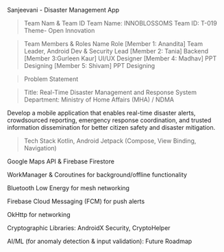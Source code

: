 Sanjeevani - Disaster Management App
>Team Nam & Team ID
Team Name: INNOBLOSSOMS
Team ID: T-019
Theme- Open Innovation

>Team Members & Roles
Name	Role
[Member 1: Anandita]	Team Leader, Android Dev & Security Lead
[Member 2: Tania]	Backend
[Member 3:Gurleen Kaur]	UI/UX Designer
[Member 4: Madhav]	PPT Designing
[Member 5: Shivam]	PPT Designing

>Problem Statement

>Title: Real-Time Disaster Management and Response System
>Department: Ministry of Home Affairs (MHA) / NDMA

Develop a mobile application that enables real-time disaster alerts, crowdsourced reporting, emergency response coordination, and trusted information dissemination for better citizen safety and disaster mitigation.

>Tech Stack
Kotlin, Android Jetpack (Compose, View Binding, Navigation)

Google Maps API & Firebase Firestore

WorkManager & Coroutines for background/offline functionality

Bluetooth Low Energy for mesh networking

Firebase Cloud Messaging (FCM) for push alerts

OkHttp for networking

Cryptographic Libraries: AndroidX Security, CryptoHelper

AI/ML (for anomaly detection & input validation): Future Roadmap




